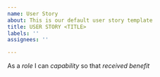```yaml
---
name: User Story
about: This is our default user story template
title: USER STORY <TITLE>
labels: ''
assignees: ''

---
```


As a *role* I can *capability* so that *received benefit*
